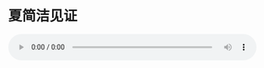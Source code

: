 # 夏简洁见证

<audio style="width: 100%;" preload="false" controls controlslist="nodownload"><source src="http://file.simai.life/audio/mp3/old/27527.mp3" type="audio/mpeg">Your browser does not support the audio element.</audio>


